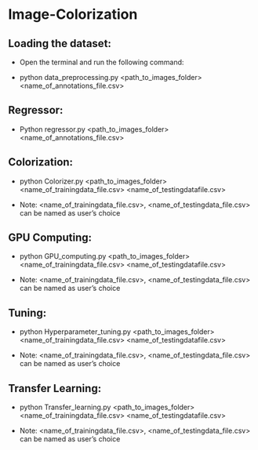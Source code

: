 # Image-Colorization

## Loading the dataset:
* Open the terminal and run the following command:

* python data_preprocessing.py <path_to_images_folder> <name_of_annotations_file.csv>

## Regressor:

* Python regressor.py <path_to_images_folder> <name_of_annotations_file.csv>

## Colorization:

* python Colorizer.py <path_to_images_folder> <name_of_trainingdata_file.csv> <name_of_testingdatafile.csv>

* Note: <name_of_trainingdata_file.csv>, <name_of_testingdata_file.csv> can be named as user’s choice

## GPU Computing:

* python GPU_computing.py <path_to_images_folder> <name_of_trainingdata_file.csv> <name_of_testingdatafile.csv>

* Note: <name_of_trainingdata_file.csv>, <name_of_testingdata_file.csv> can be named as user’s choice

## Tuning:

* python Hyperparameter_tuning.py <path_to_images_folder> <name_of_trainingdata_file.csv> <name_of_testingdatafile.csv>

* Note: <name_of_trainingdata_file.csv>, <name_of_testingdata_file.csv> can be named as user’s choice

## Transfer Learning:
* python Transfer_learning.py <path_to_images_folder> <name_of_trainingdata_file.csv> <name_of_testingdatafile.csv>

* Note: <name_of_trainingdata_file.csv>, <name_of_testingdata_file.csv> can be named as user’s choice
